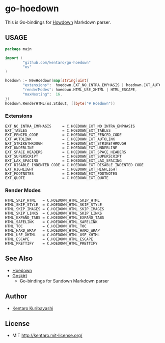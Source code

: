 # go-hoedown

This is Go-bindings for [Howdown](https://github.com/hoedown/hoedown) Markdown parser.

## USAGE

```go
package main

import (
        "github.com/kentaro/go-hoedown"
        "os"
)

hoedown := NewHoedown(map[string]uint{
        "extensions":  hoedown.EXT_NO_INTRA_EMPHASIS | hoedown.EXT_AUTOLINK,
        "renderModes": hoedown.HTML_USE_XHTML | HTML_ESCAPE,
        "maxNesting":  16,
})
hoedown.RenderHTML(os.Stdout, []byte("# Hoedown"))
```

### Extensions

```
EXT_NO_INTRA_EMPHASIS     = C.HOEDOWN_EXT_NO_INTRA_EMPHASIS
EXT_TABLES                = C.HOEDOWN_EXT_TABLES
EXT_FENCED_CODE           = C.HOEDOWN_EXT_FENCED_CODE
EXT_AUTOLINK              = C.HOEDOWN_EXT_AUTOLINK
EXT_STRIKETHROUGH         = C.HOEDOWN_EXT_STRIKETHROUGH
EXT_UNDERLINE             = C.HOEDOWN_EXT_UNDERLINE
EXT_SPACE_HEADERS         = C.HOEDOWN_EXT_SPACE_HEADERS
EXT_SUPERSCRIPT           = C.HOEDOWN_EXT_SUPERSCRIPT
EXT_LAX_SPACING           = C.HOEDOWN_EXT_LAX_SPACING
EXT_DISABLE_INDENTED_CODE = C.HOEDOWN_EXT_DISABLE_INDENTED_CODE
EXT_HIGHLIGHT             = C.HOEDOWN_EXT_HIGHLIGHT
EXT_FOOTNOTES             = C.HOEDOWN_EXT_FOOTNOTES
EXT_QUOTE                 = C.HOEDOWN_EXT_QUOTE
```

### Render Modes

```
HTML_SKIP_HTML   = C.HOEDOWN_HTML_SKIP_HTML
HTML_SKIP_STYLE  = C.HOEDOWN_HTML_SKIP_STYLE
HTML_SKIP_IMAGES = C.HOEDOWN_HTML_SKIP_IMAGES
HTML_SKIP_LINKS  = C.HOEDOWN_HTML_SKIP_LINKS
HTML_EXPAND_TABS = C.HOEDOWN_HTML_EXPAND_TABS
HTML_SAFELINK    = C.HOEDOWN_HTML_SAFELINK
HTML_TOC         = C.HOEDOWN_HTML_TOC
HTML_HARD_WRAP   = C.HOEDOWN_HTML_HARD_WRAP
HTML_USE_XHTML   = C.HOEDOWN_HTML_USE_XHTML
HTML_ESCAPE      = C.HOEDOWN_HTML_ESCAPE
HTML_PRETTIFY    = C.HOEDOWN_HTML_PRETTIFY
```

## See Also

  * [Hoedown](https://github.com/hoedown/hoedown)
  * [Goskirt](https://github.com/madari/goskirt)
    * Go-bindings for Sundown Markdown parser

## Author

  * [Kentaro Kuribayashi](http://kentarok.org/)

## License

  * MIT http://kentaro.mit-license.org/


